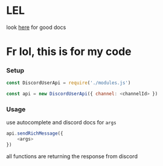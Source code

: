 # LEL

look [here](https://discord.com/developers/docs/resources/channel#embed-object) for good docs

# Fr lol, this is for my code

### Setup

```javascript
const DiscordUserApi = require('./modules.js')

const api = new DiscordUserApi({ channel: <channelId> })
```

### Usage

use autocomplete and discord docs for `args`

```javascript
api.sendRichMessage({
    <args>
})
```

all functions are returning the response from discord